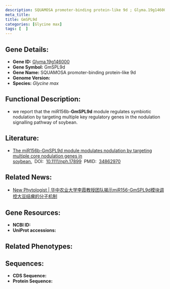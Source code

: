 ```yaml
---
description: SQUAMOSA promoter-binding protein-like 9d ; Glyma.19g146000 ; Glycine max
meta_title:
title: GmSPL9d
categories: [Glycine max]
tags: [  ]
---
```


## Gene Details:
- **Gene ID:**	[Glyma.19g146000]()
- **Gene Symbol:** GmSPL9d
- **Gene Name:** SQUAMOSA promoter-binding protein-like 9d
- **Genome Version:** []()
- **Species:** *Glycine max*

## Functional Description:
   - we report that the miR156b-**GmSPL9d** module regulates symbiotic nodulation by targeting multiple key regulatory genes in the nodulation signalling pathway of soybean.

## Literature:
   - [The miR156b-GmSPL9d module modulates nodulation by targeting multiple core nodulation genes in soybean.]( https://nph.onlinelibrary.wiley.com/doi/10.1111/nph.17899)&nbsp;&nbsp;DOI:&nbsp;&nbsp;[10.1111/nph.17899](https://nph.onlinelibrary.wiley.com/doi/10.1111/nph.17899)&nbsp;&nbsp;PMID:&nbsp;&nbsp;[34862970](https://pubmed.ncbi.nlm.nih.gov/34862970/)

## Related News:
   - [New Phytologist | 华中农业大学李霞教授团队揭示miR156-GmSPL9d模块调控大豆结瘤的分子机制](https://mp.weixin.qq.com/s?__biz=Mzg3MDEwNDEyMg==&mid=2247521877&idx=3&sn=478ad0c73cb47f10806e55ed3372435f&chksm=ce903b00f9e7b2167544360aadc96081a7212beb0b795e9ba2c3016ffa31c51b7a7663fe4026&scene=27#wechat_redirect)

## Gene Resources:
- **NCBI ID:** [](https://www.ncbi.nlm.nih.gov/gene/?term=)
- **UniProt accessions:** [](https://www.uniprot.org/uniprotkb//entry)

## Related Phenotypes:


## Sequences:
- **CDS Sequence:**
- **Protein Sequence:**
